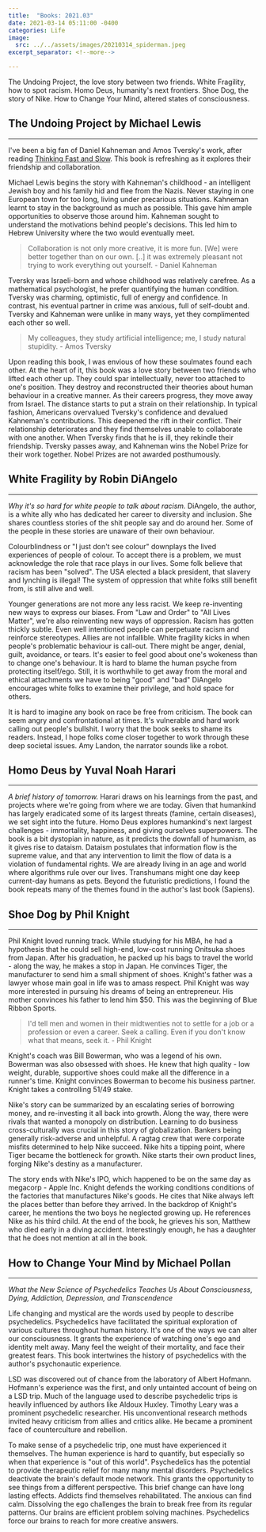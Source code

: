 ```yaml
---
title:  "Books: 2021.03"
date: 2021-03-14 05:11:00 -0400
categories: Life
image:
  src: ../../assets/images/20210314_spiderman.jpeg
excerpt_separator: <!--more-->

---
```


The Undoing Project, the love story between two friends.  White Fragility, how to spot racism.  Homo Deus, humanity's next frontiers.  Shoe Dog, the story of Nike.  How to Change Your Mind, altered states of consciousness.

## The Undoing Project by Michael Lewis
---

I've been a big fan of Daniel Kahneman and Amos Tversky's work, after reading [Thinking Fast and Slow](https://www.nytimes.com/2011/11/27/books/review/thinking-fast-and-slow-by-daniel-kahneman-book-review.html).  This book is refreshing as it explores their friendship and collaboration.

Michael Lewis begins the story with Kahneman's childhood - an intelligent Jewish boy and his family hid and flee from the Nazis.  Never staying in one European town for too long, living under precarious situations.  Kahneman learnt to stay in the background as much as possible.  This gave him ample opportunities to observe those around him.  Kahneman sought to understand the motivations behind people's decisions.  This led him to Hebrew University where the two would eventually meet.

> Collaboration is not only more creative, it is more fun. [We] were better together than on our own. [..] it was extremely pleasant not trying to work everything out yourself.  - Daniel Kahneman

Tversky was Israeli-born and whose childhood was relatively carefree.  As a mathematical psychologist, he prefer quantifying the human condition.  Tversky was charming, optimistic, full of energy and confidence.  In contrast, his eventual partner in crime was anxious, full of self-doubt and.  Tversky and Kahneman were unlike in many ways, yet they complimented each other so well.

> My colleagues, they study artificial intelligence; me, I study natural stupidity. - Amos Tversky

Upon reading this book, I was envious of how these soulmates found each other. At the heart of it, this book was a love story between two friends who lifted each other up. They could spar intellectually, never too attached to one's position.  They destroy and reconstructed their theories about human behaviour in a creative manner.  As their careers progress, they move away from Israel.  The distance starts to put a strain on their relationship.  In typical fashion, Americans overvalued Tversky's confidence and devalued Kahneman's contributions.  This deepened the rift in their conflict.  Their relationship deteriorates and they find themselves unable to collaborate with one another.  When Tversky finds that he is ill, they rekindle their friendship.  Tversky passes away, and Kahneman wins the Nobel Prize for their work together. Nobel Prizes are not awarded posthumously.

## White Fragility by Robin DiAngelo
---

_Why it's so hard for white people to talk about racism._  DiAngelo, the author, is a white ally who has dedicated her career to diversity and inclusion.  She shares countless stories of the shit people say and do around her.  Some of the people in these stories are unaware of their own behaviour.

Colourblindness or "I just don't see colour" downplays the lived experiences of people of colour.  To accept there is a problem, we must acknowledge the role that race plays in our lives.  Some folk believe that racism has been "solved".  The USA elected a black president, that slavery and lynching is illegal!  The system of oppression that white folks still benefit from, is still alive and well.

Younger generations are not more any less racist.  We keep re-inventing new ways to express our biases.  From "Law and Order" to "All Lives Matter", we're also reinventing new ways of oppression. Racism has gotten thickly subtle. Even well intentioned people can perpetuate racism and reinforce stereotypes. Allies are not infallible. White fragility kicks in when people's problematic behaviour is call-out.  There might be anger, denial, guilt, avoidance, or tears.  It's easier to feel good about one's wokeness than to change one's behaviour. It is hard to blame the human psyche from protecting itself/ego. Still, it is worthwhile to get away from the moral and ethical attachments we have to being "good" and "bad"  DiAngelo encourages white folks to examine their privilege, and hold space for others.

It is hard to imagine any book on race be free from criticism.  The book can seem angry and confrontational at times.  It's vulnerable and hard work calling out people's bullshit.  I worry that the book seeks to shame its readers.  Instead, I hope folks come closer together to work through these deep societal issues.  Amy Landon, the narrator sounds like a robot.

## Homo Deus by Yuval Noah Harari
---

_A brief history of tomorrow._  Harari draws on his learnings from the past, and projects where we're going from where we are today. Given that humankind has largely eradicated some of its largest threats (famine, certain diseases), we set sight into the future.  Homo Deus explores humankind's next largest challenges - immortality, happiness, and giving ourselves superpowers.  The book is a bit dystopian in nature, as it predicts the downfall of humanism, as it gives rise to dataism.  Dataism postulates that information flow is the supreme value, and that any intervention to limit the flow of data is a violation of fundamental rights.  We are already living in an age and world where algorithms rule over our lives.  Transhumans might one day keep current-day humans as pets.  Beyond the futuristic predictions, I found the book repeats many of the themes found in the author's last book (Sapiens).

## Shoe Dog by Phil Knight
---

Phil Knight loved running track. While studying for his MBA, he had a hypothesis that he could sell high-end, low-cost running Onitsuka shoes from Japan. After his graduation, he packed up his bags to travel the world - along the way, he makes a stop in Japan. He convinces Tiger, the manufacturer to send him a small shipment of shoes. Knight's father was a lawyer whose main goal in life was to amass respect. Phil Knight was way more interested in pursuing his dreams of being an entrepreneur.  His mother convinces his father to lend him $50.  This was the beginning of Blue Ribbon Sports.

> I'd tell men and women in their midtwenties not to settle for a job or a profession or even a career. Seek a calling. Even if you don't know what that means, seek it. - Phil Knight 

Knight's coach was Bill Bowerman, who was a legend of his own. Bowerman was also obsessed with shoes.  He knew that high quality - low weight, durable, supportive shoes could make all the difference in a runner's time. Knight convinces Bowerman to become his business partner.  Knight takes a controlling 51/49 stake.

Nike's story can be summarized by an escalating series of borrowing money, and re-investing it all back into growth.  Along the way, there were rivals that wanted a monopoly on distribution.  Learning to do business cross-culturally was crucial in this story of globalization.  Bankers being generally risk-adverse and unhelpful. A ragtag crew that were corporate misfits determined to help Nike succeed.  Nike hits a tipping point, where Tiger became the bottleneck for growth.  Nike starts their own product lines, forging Nike's destiny as a manufacturer.

The story ends with Nike's IPO, which happened to be on the same day as megacorp - Apple Inc. Knight defends the working conditions conditions of the factories that manufactures Nike's goods.  He cites that Nike always left the places better than before they arrived. In the backdrop of Knight's career, he mentions the two boys he neglected growing up. He references Nike as his third child.  At the end of the book, he grieves his son, Matthew who died early in a diving accident.  Interestingly enough, he has a daughter that he does not mention at all in the book.

## How to Change Your Mind by Michael Pollan
---

_What the New Science of Psychedelics Teaches Us About Consciousness, Dying, Addiction, Depression, and Transcendence_

Life changing and mystical are the words used by people to describe psychedelics. Psychedelics have facilitated the spiritual exploration of various cultures throughout human history. It's one of the ways we can alter our consciousness.  It grants the experience of watching one's ego and identity melt away.  Many feel the weight of their mortality, and face their greatest fears.  This book intertwines the history of psychedelics with the author's psychonautic experience. 

LSD was discovered out of chance from the laboratory of Albert Hofmann. Hofmann's experience was the first, and only untainted account of being on a LSD trip. Much of the language used to describe psychedelic trips is heavily influenced by authors like Aldoux Huxley. Timothy Leary was a prominent psychedelic researcher.  His unconventional research methods invited heavy criticism from allies and critics alike.  He became a prominent face of counterculture and rebellion.

To make sense of a psychedelic trip, one must have experienced it themselves.  The human experience is hard to quantify, but especially so when that experience is "out of this world".  Psychedelics has the potential to provide therapeutic relief for many many mental disorders.  Psychedelics deactivate the brain's default mode network.  This grants the opportunity to see things from a different perspective.  This brief change can have long lasting effects.  Addicts find themselves rehabilitated.  The anxious can find calm.  Dissolving the ego challenges the brain to break free from its regular patterns. Our brains are efficient problem solving machines.  Psychedelics force our brains to reach for more creative answers.

